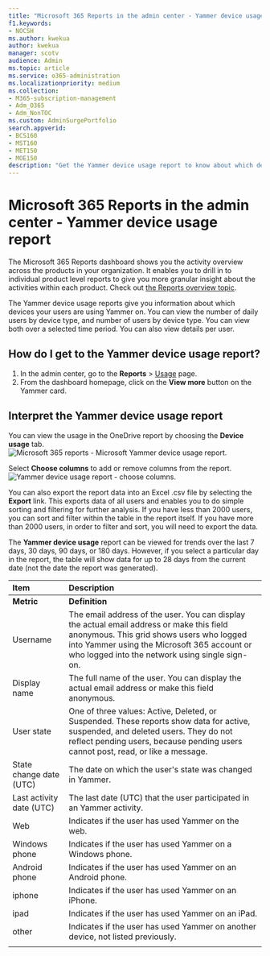 ```yaml
---
title: "Microsoft 365 Reports in the admin center - Yammer device usage report"
f1.keywords:
- NOCSH
ms.author: kwekua
author: kwekua
manager: scotv
audience: Admin
ms.topic: article
ms.service: o365-administration
ms.localizationpriority: medium
ms.collection: 
- M365-subscription-management
- Adm_O365
- Adm_NonTOC
ms.custom: AdminSurgePortfolio
search.appverid:
- BCS160
- MST160
- MET150
- MOE150
description: "Get the Yammer device usage report to know about which devices your users are using Yammer on."
---
```


# Microsoft 365 Reports in the admin center - Yammer device usage report

The Microsoft 365 Reports dashboard shows you the activity overview across the products in your organization. It enables you to drill in to individual product level reports to give you more granular insight about the activities within each product. Check out [the Reports overview topic](activity-reports.md).
  
The Yammer device usage reports give you information about which devices your users are using Yammer on. You can view the number of daily users by device type, and number of users by device type. You can view both over a selected time period. You can also view details per user.
 
## How do I get to the Yammer device usage report?

1. In the admin center, go to the **Reports** \> <a href="https://go.microsoft.com/fwlink/p/?linkid=2074756" target="_blank">Usage</a> page. 
2. From the dashboard homepage, click on the **View more** button on the Yammer card.
  
## Interpret the Yammer device usage report

You can view the usage in the OneDrive report by choosing the **Device usage** tab.<br/>![Microsoft 365 reports - Microsoft Yammer device usage report.](../../media/e21af4c0-0ad2-4485-8ab1-2f82d7dfa90e.png)

Select **Choose columns** to add or remove columns from the report.  <br/> ![Yammer device usage report - choose columns.](../../media/fc1fc8db-e197-4878-85c7-7ba0d67b9379.png)

You can also export the report data into an Excel .csv file by selecting the **Export** link. This exports data of all users and enables you to do simple sorting and filtering for further analysis. If you have less than 2000 users, you can sort and filter within the table in the report itself. If you have more than 2000 users, in order to filter and sort, you will need to export the data. 

The **Yammer device usage** report can be viewed for trends over the last 7 days, 30 days, 90 days, or 180 days. However, if you select a particular day in the report, the table will show data for up to 28 days from the current date (not the date the report was generated).
  
|Item|Description|
|:-----|:-----|
|**Metric**|**Definition**|
|Username  <br/> |The email address of the user. You can display the actual email address or make this field anonymous. This grid shows users who logged into Yammer using the Microsoft 365 account or who logged into the network using single sign-on. <br/> |
|Display name  <br/> |The full name of the user. You can display the actual email address or make this field anonymous.  <br/> |
|User state  <br/> |One of three values: Active, Deleted, or Suspended. These reports show data for active, suspended, and deleted users. They do not reflect pending users, because pending users cannot post, read, or like a message.   <br/> |
|State change date (UTC)  <br/> |The date on which the user's state was changed in Yammer.  <br/> |
|Last activity date (UTC)  <br/> |The last date (UTC) that the user participated in an Yammer activity.  <br/> |
|Web  <br/> |Indicates if the user has used Yammer on the web.  <br/> |
|Windows phone  <br/> | Indicates if the user has used Yammer on a Windows phone.  <br/> |
|Android phone  <br/> |Indicates if the user has used Yammer on an Android phone. <br/>|
|iphone <br/> | Indicates if the user has used Yammer on an iPhone.  <br/> |
|ipad  <br/> |Indicates if the user has used Yammer on an iPad. <br/>|
|other  <br/> |Indicates if the user has used Yammer on another device, not listed previously. <br/>|
|||